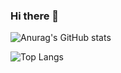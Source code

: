 ### Hi there 👋

![Anurag's GitHub stats](https://github-readme-stats.vercel.app/api?username=hagd0520&show_icons=true&theme=default)

![Top Langs](https://github-readme-stats.vercel.app/api/top-langs/?username=hagd0520&layout=compact&theme=default)

<!--
**hagd0520/hagd0520** is a ✨ _special_ ✨ repository because its `README.md` (this file) appears on your GitHub profile.


Here are some ideas to get you started:

- 🔭 I’m currently working on ...
- 🌱 I’m currently learning ...
- 👯 I’m looking to collaborate on ...
- 🤔 I’m looking for help with ...
- 💬 Ask me about ...
- 📫 How to reach me: ...
- 😄 Pronouns: ...
- ⚡ Fun fact: ...
-->
